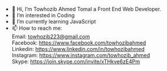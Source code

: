 - 👋 Hi, I’m Towhozib Ahmed Tomal a Front End Web Developer.
- 👀 I’m interested in Coding
- 🌱 I’m currently learning JavaScript 
- 📫 How to reach me: <br>
  Email: towhozib223@gmail.com <br>
  Facebook: https://www.facebook.com/towhozibahmed <br>
  Linkedin: https://www.linkedin.com/in/towhozibahmed <br>
  Instagram: https://www.instagram.com/towhozib_ahmed <br>
  Skype: https://join.skype.com/invite/xTHkve6zE4Pm

<!---
tomal223/tomal223 is a ✨ special ✨ repository because its `README.md` (this file) appears on your GitHub profile.
You can click the Preview link to take a look at your changes.
--->
